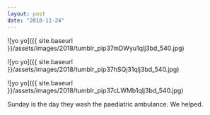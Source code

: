 ```yaml
---
layout: post
date: "2018-11-24"
---
```


![yo yo]({{ site.baseurl }}/assets/images/2018/tumblr_pip37mDWyu1qlj3bd_540.jpg)

![yo yo]({{ site.baseurl }}/assets/images/2018/tumblr_pip37hSQj31qlj3bd_540.jpg)

![yo yo]({{ site.baseurl }}/assets/images/2018/tumblr_pip37cLWMb1qlj3bd_540.jpg)

Sunday is the day they wash the paediatric ambulance. We helped.
